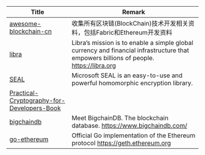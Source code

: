 | Title                             | Remark |
| --------- | ------ |
|[awesome-blockchain-cn](https://github.com/chaozh/awesome-blockchain-cn)|收集所有区块链(BlockChain)技术开发相关资料，包括Fabric和Ethereum开发资料|
|[libra](https://github.com/libra/libra)|Libra’s mission is to enable a simple global currency and financial infrastructure that empowers billions of people. https://libra.org|
|[SEAL](https://github.com/Microsoft/SEAL)|Microsoft SEAL is an easy-to-use and powerful homomorphic encryption library. |
|[Practical-Cryptography-for-Developers-Book](https://github.com/nakov/practical-cryptography-for-developers-book)|
|[bigchaindb](https://github.com/bigchaindb/bigchaindb?utm_source=com.youdao.note&utm_medium=social)|Meet BigchainDB. The blockchain database. https://www.bigchaindb.com/|
|[go-ethereum](https://github.com/ethereum/go-ethereum)|Official Go implementation of the Ethereum protocol https://geth.ethereum.org|